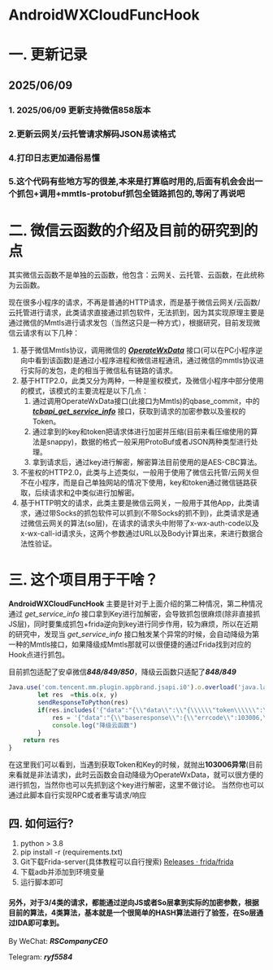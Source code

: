 # AndroidWXCloudFuncHook

# 一. 更新记录
## 2025/06/09
### 1. 2025/06/09 更新支持微信858版本
### 2.更新云网关/云托管请求解码JSON易读格式
### 4.打印日志更加通俗易懂
### 5.这个代码有些地方写的很差,本来是打算临时用的,后面有机会会出一个抓包+调用+mmtls-protobuf抓包全链路抓包的,等闲了再说吧



# 二. 微信云函数的介绍及目前的研究到的点

其实微信云函数不是单独的云函数，他包含：云网关、云托管、云函数，在此统称为云函数。

现在很多小程序的请求，不再是普通的HTTP请求，而是基于微信云网关/云函数/云托管进行请求，此类请求直接通过抓包软件，无法抓到，因为其实现原理主要是通过微信的Mmtls进行请求发包（当然这只是一种方式），根据研究，目前发现微信云请求有以下几种：

1. 基于微信Mmtls协议，调用微信的 ***<u>OperateWxData</u>*** 接口(可以在PC小程序逆向中看到该函数)是通过小程序进程和微信进程通讯，通过微信的mmtls协议进行实际的发包，走的相当于微信私有链路的请求。
2. 基于HTTP2.0，此类又分为两种，一种是鉴权模式，及微信小程序中部分使用的模式，该模式的主要流程是以下几点：
   1. 通过调用OperateWxData接口(此接口为Mmtls)的qbase_commit，中的  **<u>*tcbapi_get_service_info*</u>** 接口，获取到请求的加密参数以及鉴权的Token。
   2. 通过拿到的key和token把请求体进行加密并压缩(目前来看压缩使用的算法是snappy)，数据的格式一般采用ProtoBuf或者JSON两种类型进行处理。
   3. 拿到请求后，通过key进行解密，解密算法目前使用的是AES-CBC算法。
3. 不鉴权的HTTP2.0，此类与上述类似，一般用于使用了微信云托管/云网关但不在小程序，而是自己单独网站的情况下使用，key和token通过微信链路获取，后续请求和<u>2</u>中类似进行加解密。
4. 基于HTTP明文的请求，此类主要是微信云网关，一般用于其他App，此类请求，通过带Socks的抓包软件可以抓到(不带Socks的抓不到)，此类请求是通过微信云网关的算法(so层)，在请求的请求头中附带了x-wx-auth-code以及x-wx-call-id请求头，这两个参数通过URL以及Body计算出来，来进行数据合法性验证。

# 三. 这个项目用于干啥？

**AndroidWXCloudFuncHook** 主要是针对于上面介绍的第二种情况，第二种情况通过 *get_service_info* 接口拿到Key进行加解密，会导致抓包很麻烦(除非直接抓JS层)，同时要集成抓包+frida逆向到key进行同步作用，较为麻烦，所以在近期的研究中，发现当 *get_service_info* 接口触发某个异常的时候，会自动降级为第一种的Mmtls接口，如果降级成Mmtls那就可以很便捷的通过Frida找到对应的Hook点进行抓包。

目前抓包适配了安卓微信***848/849/850***，降级云函数只适配了***848/849***

```javascript
Java.use('com.tencent.mm.plugin.appbrand.jsapi.i0').o.overload('java.lang.String', 'java.util.Map').implementation = function (x, y) { // 取自代码片段,frida脚本部分
        let res  =this.o(x, y)
        sendResponseToPython(res)
        if(res.includes('{"data":"{\\"data\\":\\"{\\\\\\"token\\\\\\":\\\\\\"')){
       		res = '{"data":"{\\"baseresponse\\":{\\"errcode\\":103006,\\"errmsg\\":\\"system error.\\"}}","err_no":0}'
        	console.log("降级云函数")
    	}
    return res
}
```

在这里我们可以看到，当遇到获取Token和Key的时候，就抛出**103006异常**(目前来看就是非法请求)，此时云函数会自动降级为OperateWxData，就可以很方便的进行抓包，当然你也可以先抓到这个key进行解密，这里不做讨论。
当然你也可以通过此脚本自行实现RPC或者重写请求/响应
## 四. 如何运行?

1. python > 3.8
2. pip install -r (requirements.txt)
3. Git下载Frida-server(具体教程可以自行搜索) [Releases · frida/frida](https://github.com/frida/frida/releases)
4. 下载adb并添加到环境变量
5. 运行脚本即可

#### 另外，对于3/4类的请求，都能通过逆向JS或者So层拿到实际的加密参数，根据目前的算法，4类算法，基本就是一个很简单的HASH算法进行了验签，在So层通过IDA即可拿到。

By WeChat: ***RSCompanyCEO***

Telegram: ***ryf5584***
